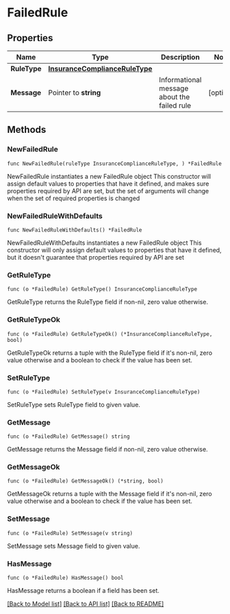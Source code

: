 # FailedRule

## Properties

Name | Type | Description | Notes
------------ | ------------- | ------------- | -------------
**RuleType** | [**InsuranceComplianceRuleType**](InsuranceComplianceRuleType.md) |  | 
**Message** | Pointer to **string** | Informational message about the failed rule | [optional] 

## Methods

### NewFailedRule

`func NewFailedRule(ruleType InsuranceComplianceRuleType, ) *FailedRule`

NewFailedRule instantiates a new FailedRule object
This constructor will assign default values to properties that have it defined,
and makes sure properties required by API are set, but the set of arguments
will change when the set of required properties is changed

### NewFailedRuleWithDefaults

`func NewFailedRuleWithDefaults() *FailedRule`

NewFailedRuleWithDefaults instantiates a new FailedRule object
This constructor will only assign default values to properties that have it defined,
but it doesn't guarantee that properties required by API are set

### GetRuleType

`func (o *FailedRule) GetRuleType() InsuranceComplianceRuleType`

GetRuleType returns the RuleType field if non-nil, zero value otherwise.

### GetRuleTypeOk

`func (o *FailedRule) GetRuleTypeOk() (*InsuranceComplianceRuleType, bool)`

GetRuleTypeOk returns a tuple with the RuleType field if it's non-nil, zero value otherwise
and a boolean to check if the value has been set.

### SetRuleType

`func (o *FailedRule) SetRuleType(v InsuranceComplianceRuleType)`

SetRuleType sets RuleType field to given value.


### GetMessage

`func (o *FailedRule) GetMessage() string`

GetMessage returns the Message field if non-nil, zero value otherwise.

### GetMessageOk

`func (o *FailedRule) GetMessageOk() (*string, bool)`

GetMessageOk returns a tuple with the Message field if it's non-nil, zero value otherwise
and a boolean to check if the value has been set.

### SetMessage

`func (o *FailedRule) SetMessage(v string)`

SetMessage sets Message field to given value.

### HasMessage

`func (o *FailedRule) HasMessage() bool`

HasMessage returns a boolean if a field has been set.


[[Back to Model list]](../README.md#documentation-for-models) [[Back to API list]](../README.md#documentation-for-api-endpoints) [[Back to README]](../README.md)


